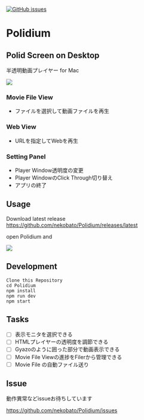 [![GitHub issues](https://img.shields.io/github/release/nekobato/Polidium.svg)](https://github.com/nekobato/Polidium/release)

# Polidium

## Polid Screen on Desktop

半透明動画プレイヤー for Mac

![](https://gyazo.com/ddd43adbb1524d00fc327d23aba3225b.png)

### Movie File View

- ファイルを選択して動画ファイルを再生

### Web View

- URLを指定してWebを再生

### Setting Panel

- Player Window透明度の変更
- Player WindowのClick Through切り替え
- アプリの終了

## Usage

Download latest release
https://github.com/nekobato/Polidium/releases/latest

open Polidium and

![](https://gyazo.com/45493a987b9ee9bbb29a40b00b8531f0.png)

## Development

```
Clone this Repository
cd Polidium
npm install
npm run dev
npm start
```

##

## Tasks

- [ ] 表示モニタを選択できる
- [ ] HTMLプレイヤーの透明度を調節できる
- [ ] Gyazoのように囲った部分で動画表示できる
- [ ] Movie File Viewの進捗をFilerから管理できる
- [ ] Movie File の自動ファイル送り

## Issue

動作異常などissueお待ちしています

https://github.com/nekobato/Polidium/issues
